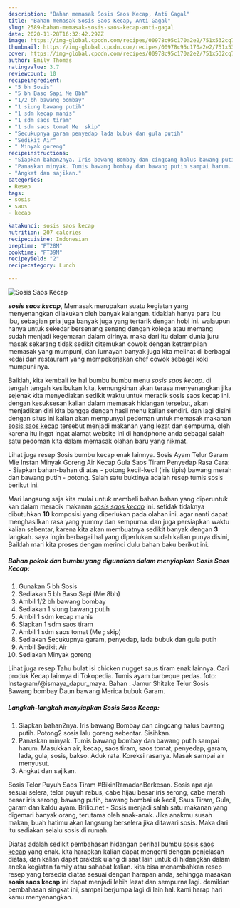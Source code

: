 ```yaml
---
description: "Bahan memasak Sosis Saos Kecap, Anti Gagal"
title: "Bahan memasak Sosis Saos Kecap, Anti Gagal"
slug: 2589-bahan-memasak-sosis-saos-kecap-anti-gagal
date: 2020-11-28T16:32:42.292Z
image: https://img-global.cpcdn.com/recipes/00978c95c170a2e2/751x532cq70/sosis-saos-kecap-foto-resep-utama.jpg
thumbnail: https://img-global.cpcdn.com/recipes/00978c95c170a2e2/751x532cq70/sosis-saos-kecap-foto-resep-utama.jpg
cover: https://img-global.cpcdn.com/recipes/00978c95c170a2e2/751x532cq70/sosis-saos-kecap-foto-resep-utama.jpg
author: Emily Thomas
ratingvalue: 3.7
reviewcount: 10
recipeingredient:
- "5 bh Sosis"
- "5 bh Baso Sapi Me 8bh"
- "1/2 bh bawang bombay"
- "1 siung bawang putih"
- "1 sdm kecap manis"
- "1 sdm saos tiram"
- "1 sdm saos tomat Me  skip"
- "Secukupnya garam penyedap lada bubuk dan gula putih"
- "Sedikit Air"
- " Minyak goreng"
recipeinstructions:
- "Siapkan bahan2nya. Iris bawang Bombay dan cingcang halus bawang putih. Potong2 sosis lalu goreng sebentar. Sisihkan."
- "Panaskan minyak. Tumis bawang bombay dan bawang putih sampai harum. Masukkan air, kecap, saos tiram, saos tomat, penyedap, garam, lada, gula, sosis, bakso. Aduk rata. Koreksi rasanya. Masak sampai air menyusut."
- "Angkat dan sajikan."
categories:
- Resep
tags:
- sosis
- saos
- kecap

katakunci: sosis saos kecap 
nutrition: 207 calories
recipecuisine: Indonesian
preptime: "PT28M"
cooktime: "PT39M"
recipeyield: "2"
recipecategory: Lunch

---
```



![Sosis Saos Kecap](https://img-global.cpcdn.com/recipes/00978c95c170a2e2/751x532cq70/sosis-saos-kecap-foto-resep-utama.jpg)

<b><i>sosis saos kecap</i></b>, Memasak merupakan suatu kegiatan yang menyenangkan dilakukan oleh banyak kalangan. tidaklah hanya para ibu ibu, sebagian pria juga banyak juga yang tertarik dengan hobi ini. walaupun hanya untuk sekedar bersenang senang dengan kolega atau memang sudah menjadi kegemaran dalam dirinya. maka dari itu dalam dunia juru masak sekarang tidak sedikit ditemukan cowok dengan ketrampilan memasak yang mumpuni, dan lumayan banyak juga kita melihat di berbagai kedai dan restaurant yang mempekerjakan chef cowok sebagai koki mumpuni nya.

Baiklah, kita kembali ke hal bumbu bumbu menu <i>sosis saos kecap</i>. di tengah tengah kesibukan kita, kemungkinan akan terasa menyenangkan jika sejenak kita menyediakan sedikit waktu untuk meracik sosis saos kecap ini. dengan kesuksesan kalian dalam memasak hidangan tersebut, akan menjadikan diri kita bangga dengan hasil menu kalian sendiri. dan lagi disini dengan situs ini kalian akan mempunyai pedoman untuk memasak makanan <u>sosis saos kecap</u> tersebut menjadi makanan yang lezat dan sempurna, oleh karena itu ingat ingat alamat website ini di handphone anda sebagai salah satu pedoman kita dalam memasak olahan baru yang nikmat.

Lihat juga resep Sosis bumbu kecap enak lainnya. Sosis Ayam Telur Garam Mie Instan Minyak Goreng Air Kecap Gula Saos Tiram Penyedap Rasa Cara: - Siapkan bahan-bahan di atas - potong kecil-kecil (iris tipis) bawang merah dan bawang putih - potong. Salah satu buktinya adalah resep tumis sosis berikut ini.


Mari langsung saja kita mulai untuk membeli bahan bahan yang diperuntuk kan dalam meracik makanan <u><i>sosis saos kecap</i></u> ini. setidak tidaknya dibutuhkan <b>10</b> komposisi yang diperlukan pada olahan ini. agar nanti dapat menghasilkan rasa yang yummy dan sempurna. dan juga persiapkan waktu kalian sebentar, karena kita akan membuatnya sedikit banyak dengan <b>3</b> langkah. saya ingin berbagai hal yang diperlukan sudah kalian punya disini, Baiklah mari kita proses dengan merinci dulu bahan baku berikut ini.

<!--inarticleads1-->

##### Bahan pokok dan bumbu yang digunakan dalam menyiapkan Sosis Saos Kecap:

1. Gunakan 5 bh Sosis
1. Sediakan 5 bh Baso Sapi (Me 8bh)
1. Ambil 1/2 bh bawang bombay
1. Sediakan 1 siung bawang putih
1. Ambil 1 sdm kecap manis
1. Siapkan 1 sdm saos tiram
1. Ambil 1 sdm saos tomat (Me ; skip)
1. Sediakan Secukupnya garam, penyedap, lada bubuk dan gula putih
1. Ambil Sedikit Air
1. Sediakan  Minyak goreng


Lihat juga resep Tahu bulat isi chicken nugget saus tiram enak lainnya. Cari produk Kecap lainnya di Tokopedia. Tumis ayam barbeque pedas. foto: Instagram/@ismaya_dapur_maya. Bahan : Jamur Shitake Telur Sosis Bawang bombay Daun bawang Merica bubuk Garam. 

<!--inarticleads2-->

##### Langkah-langkah menyiapkan Sosis Saos Kecap:

1. Siapkan bahan2nya. Iris bawang Bombay dan cingcang halus bawang putih. Potong2 sosis lalu goreng sebentar. Sisihkan.
1. Panaskan minyak. Tumis bawang bombay dan bawang putih sampai harum. Masukkan air, kecap, saos tiram, saos tomat, penyedap, garam, lada, gula, sosis, bakso. Aduk rata. Koreksi rasanya. Masak sampai air menyusut.
1. Angkat dan sajikan.


Sosis Telor Puyuh Saos Tiram #BikinRamadanBerkesan. Sosis apa aja sesuai selera, telor puyuh rebus, cabe hijau besar iris serong, cabe merah besar iris serong, bawang putih, bawang bombai uk kecil, Saus Tiram, Gula, garam dan kaldu ayam. Brilio.net - Sosis menjadi salah satu makanan yang digemari banyak orang, terutama oleh anak-anak. Jika anakmu susah makan, buah hatimu akan langsung berselera jika ditawari sosis. Maka dari itu sediakan selalu sosis di rumah. 

Diatas adalah sedikit pembahasan hidangan perihal bumbu <u>sosis saos kecap</u> yang enak. kita harapkan kalian dapat mengerti dengan penjelasan diatas, dan kalian dapat praktek ulang di saat lain untuk di hidangkan dalam aneka kegiatan family atau sahabat kalian. kita bisa menambahkan resep resep yang tersedia diatas sesuai dengan harapan anda, sehingga masakan <b>sosis saos kecap</b> ini dapat menjadi lebih lezat dan sempurna lagi. demikian pembahasan singkat ini, sampai berjumpa lagi di lain hal. kami harap hari kamu menyenangkan.
